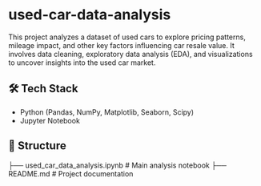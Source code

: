 # used-car-data-analysis
This project analyzes a dataset of used cars to explore pricing patterns, mileage impact, and other key factors influencing car resale value. It involves data cleaning, exploratory data analysis (EDA), and visualizations to uncover insights into the used car market.
## 🛠️ Tech Stack
- Python (Pandas, NumPy, Matplotlib, Seaborn, Scipy)
- Jupyter Notebook
## 📂 Structure
├── used_car_data_analysis.ipynb # Main analysis notebook
├── README.md # Project documentation
